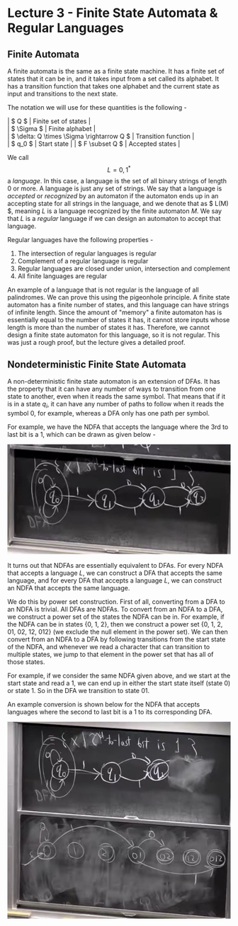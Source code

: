 # Lecture 3 - Finite State Automata & Regular Languages

## Finite Automata
A finite automata is the same as a finite state machine. It has a finite set of states
that it can be in, and it takes input from a set called its alphabet. It has a transition
function that takes one alphabet and the current state as input and transitions to the next
state.

The notation we will use for these quantities is the following -

| $ Q $ | Finite set of states |  
| $ \Sigma $ | Finite alphabet |  
| $ \delta: Q \times \Sigma \rightarrow Q $ | Transition function |  
| $ q_0 $ | Start state |
| $ F \subset Q $ | Accepted states |

We call $$ L = {{0, 1}}^{*} $$ a _language_. In this case, a language is the set of all binary
strings of length 0 or more. A language is just any set of strings. We say that a language is 
_accepted_ or _recognized_ by an automaton if the automaton ends up in an accepting state for 
all strings in the language, and we denote that as $ L(M) $, meaning $L$ is a language recognized 
by the finite automaton $M$. We say that $L$ is a _regular_ language if we can design an automaton
to accept that language.

Regular languages have the following properties -
1. The intersection of regular languages is regular
2. Complement of a regular language is regular
3. Regular languages are closed under union, intersection and complement
4. All finite languages are regular
 
An example of a language that is not regular is the language of all palindromes.
We can prove this using the pigeonhole principle. A finite state automaton has 
a finite number of states, and this language can have strings of infinite length.
Since the amount of "memory" a finite automaton has is essentially equal to the 
number of states it has, it cannot store inputs whose length is more than the
number of states it has. Therefore, we cannot design a finite state automaton for 
this language, so it is not regular. This was just a rough proof, but the lecture 
gives a detailed proof.

## Nondeterministic Finite State Automata
A non-deterministic finite state automaton is an extension of DFAs. It has the property that
it can have any number of ways to transition from one state to another, even when it reads the 
same symbol. That means that if it is in a state $q_i$, it can have any number of paths to follow
when it reads the symbol 0, for example, whereas a DFA only has one path per symbol.

For example, we have the NDFA that accepts the language where the 3rd to last bit is a 1, which
can be drawn as given below -

![NDFA accepting language where 3rd to last bit is 1](media/lec3-1.jpg)

It turns out that NDFAs are essentially equivalent to DFAs. For every NDFA that accepts a language $L$,
we can construct a DFA that accepts the same language, and for every DFA that accepts a language $L$, 
we can construct an NDFA that accepts the same language.

We do this by power set construction. First of all, converting from a DFA to an NDFA is trivial. All
DFAs are NDFAs. To convert from an NDFA to a DFA, we construct a power set of the states the NDFA can
be in. For example, if the NDFA can be in states {0, 1, 2}, then we construct a power set {0, 1, 2, 01, 02, 12, 012}
(we exclude the null element in the power set). We can then convert from an NDFA to a DFA by following 
transitions from the start state of the NDFA, and whenever we read a character that can transition to
multiple states, we jump to that element in the power set that has all of those states.

For example, if we consider the same NDFA given above, and we start at the start state and read a 1, 
we can end up in either the start state itself (state 0) or state 1. So in the DFA we transition to
state 01.

An example conversion is shown below for the NDFA that accepts languages where the second to last bit 
is a 1 to its corresponding DFA.

![Converting from NDFAs to DFAs](media/lec3-2.jpg)